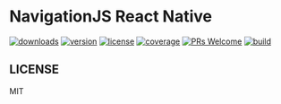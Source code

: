 # NavigationJS React Native

[![downloads][downloads-badge]][npmcharts]
[![version][version-badge]][package]
[![license][license-badge]][license]
[![coverage][codecov-badge]][codecov]
[![PRs Welcome][prs-badge]][prs]
[![build][bitrise-badge]][bitrise]



## LICENSE

MIT

[version-badge]: https://img.shields.io/npm/v/@navigationjs/react-native.svg?style=flat-square
[package]: https://www.npmjs.com/package/@navigationjs/react-native
[downloads-badge]: https://img.shields.io/npm/dm/@navigationjs/react-native.svg?style=flat-square
[npmcharts]: http://npmcharts.com/compare/@navigationjs/react-native
[license-badge]: https://img.shields.io/npm/l/@navigationjs/react-native.svg?style=flat-square
[license]: https://github.com/navigationjs/react-native/blob/master/LICENSE
[prs-badge]: https://img.shields.io/badge/PRs-welcome-brightgreen.svg?style=flat-square
[prs]: http://makeapullrequest.com
[bitrise-badge]: https://app.bitrise.io/app/4f43d4501d407a01/status.svg?token=xDgy1h3gbKqv-iY1px8Vjw&branch=master
[bitrise]: https://app.bitrise.io/app/4f43d4501d407a01
[codecov]: https://codecov.io/gh/navigationjs/react-native
[codecov-badge]: https://codecov.io/gh/navigationjs/react-native/branch/master/graph/badge.svg